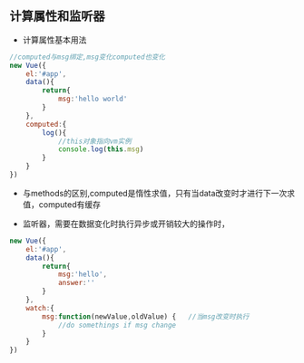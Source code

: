 ## 计算属性和监听器

- 计算属性基本用法
```javascript
//computed与msg绑定,msg变化computed也变化
new Vue({
    el:'#app',
    data(){
        return{
            msg:'hello world'
        }
    },
    computed:{
        log(){
            //this对象指向vm实例
            console.log(this.msg)
        }
    }
})
```
- 与methods的区别,computed是惰性求值，只有当data改变时才进行下一次求值，computed有缓存

- 监听器，需要在数据变化时执行异步或开销较大的操作时，
```javascript
new Vue({
    el:'#app',
    data(){
        return{
            msg:'hello',
            answer:''
        }
    },
    watch:{
        msg:function(newValue,oldValue) {   //当msg改变时执行
            //do somethings if msg change
        }
    }
})
```